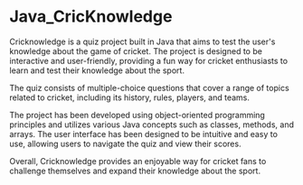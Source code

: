 # Java_CricKnowledge

Cricknowledge is a quiz project built in Java that aims to test the user's knowledge about the game of cricket. The project is designed to be interactive and user-friendly, providing a fun way for cricket enthusiasts to learn and test their knowledge about the sport.

The quiz consists of multiple-choice questions that cover a range of topics related to cricket, including its history, rules, players, and teams. 

The project has been developed using object-oriented programming principles and utilizes various Java concepts such as classes, methods, and arrays. The user interface has been designed to be intuitive and easy to use, allowing users to navigate the quiz and view their scores.

Overall, Cricknowledge provides an enjoyable way for cricket fans to challenge themselves and expand their knowledge about the sport.
